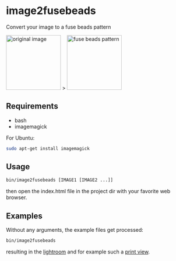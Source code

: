 image2fusebeads
===============

Convert your image to a fuse beads pattern

<img alt="original image" src="https://raw.github.com/arnehilmann/image2fusebeads/master/examples/donald.jpg" height=150/> &gt; <img alt="fuse beads pattern" src="http://arnehilmann.github.com/image2fusebeads/out/donald.jpg-6.JPG" height=150/>

Requirements
------------

* bash
* imagemagick

For Ubuntu:
```bash
sudo apt-get install imagemagick
```


Usage
-----

```bash
bin/image2fusebeads [IMAGE1 [IMAGE2 ...]]
```
then open the index.html file in the project dir with your favorite web browser.


Examples
--------

Without any arguments, the example files get processed:

```bash
bin/image2fusebeads 
```
resulting in the [lightroom](http://arnehilmann.github.com/image2fusebeads/)
and for example such a [print view](http://arnehilmann.github.com/image2fusebeads/slides.html?files=out/donald.jpg-6.JPG,out/marilyn.jpg-4.JPG).

